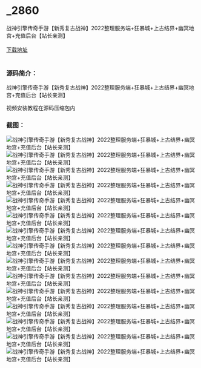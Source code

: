 # _2860
战神引擎传奇手游【新秀复古战神】2022整理服务端+狂暴城+上古结界+幽冥地宫+充值后台【站长亲测】
<br/></br>
[下载地址](https://www.uuid2.com/2860.html "下载地址")
<br/></br>
<h3>源码简介：</h3>
<p>战神引擎传奇手游【新秀复古战神】2022整理服务端+狂暴城+上古结界+幽冥地宫+充值后台【站长亲测】<p>
<p>视频安装教程在源码压缩包内<p>
<h3>截图：</h3>
<img src="https://www.uuid2.com/wp-content/uploads/img/202201/6435c08656.jpg" alt="战神引擎传奇手游【新秀复古战神】2022整理服务端+狂暴城+上古结界+幽冥地宫+充值后台【站长亲测】"><img src="https://www.uuid2.com/wp-content/uploads/img/202201/01f8787638.jpg" alt="战神引擎传奇手游【新秀复古战神】2022整理服务端+狂暴城+上古结界+幽冥地宫+充值后台【站长亲测】"><img src="https://www.uuid2.com/wp-content/uploads/img/202201/d57ee61908.jpg" alt="战神引擎传奇手游【新秀复古战神】2022整理服务端+狂暴城+上古结界+幽冥地宫+充值后台【站长亲测】"><img src="https://www.uuid2.com/wp-content/uploads/img/202201/d656e8e365.jpg" alt="战神引擎传奇手游【新秀复古战神】2022整理服务端+狂暴城+上古结界+幽冥地宫+充值后台【站长亲测】"><img src="https://www.uuid2.com/wp-content/uploads/img/202201/19ce05e642.jpg" alt="战神引擎传奇手游【新秀复古战神】2022整理服务端+狂暴城+上古结界+幽冥地宫+充值后台【站长亲测】"><img src="https://www.uuid2.com/wp-content/uploads/img/202201/49b5cc8829.jpg" alt="战神引擎传奇手游【新秀复古战神】2022整理服务端+狂暴城+上古结界+幽冥地宫+充值后台【站长亲测】"><img src="https://www.uuid2.com/wp-content/uploads/img/202201/dfeb9d2726.jpg" alt="战神引擎传奇手游【新秀复古战神】2022整理服务端+狂暴城+上古结界+幽冥地宫+充值后台【站长亲测】"><img src="https://www.uuid2.com/wp-content/uploads/img/202201/5cea827203.jpg" alt="战神引擎传奇手游【新秀复古战神】2022整理服务端+狂暴城+上古结界+幽冥地宫+充值后台【站长亲测】"><img src="https://www.uuid2.com/wp-content/uploads/img/202201/81cf017542.jpg" alt="战神引擎传奇手游【新秀复古战神】2022整理服务端+狂暴城+上古结界+幽冥地宫+充值后台【站长亲测】"><img src="https://www.uuid2.com/wp-content/uploads/img/202201/e7be54d547.jpg" alt="战神引擎传奇手游【新秀复古战神】2022整理服务端+狂暴城+上古结界+幽冥地宫+充值后台【站长亲测】"><img src="https://www.uuid2.com/wp-content/uploads/img/202201/521d83b514.jpg" alt="战神引擎传奇手游【新秀复古战神】2022整理服务端+狂暴城+上古结界+幽冥地宫+充值后台【站长亲测】"><img src="https://www.uuid2.com/wp-content/uploads/img/202201/8177c21834.jpg" alt="战神引擎传奇手游【新秀复古战神】2022整理服务端+狂暴城+上古结界+幽冥地宫+充值后台【站长亲测】"><img src="https://www.uuid2.com/wp-content/uploads/img/202201/de5dfb7771.jpg" alt="战神引擎传奇手游【新秀复古战神】2022整理服务端+狂暴城+上古结界+幽冥地宫+充值后台【站长亲测】"><img src="https://www.uuid2.com/wp-content/uploads/img/202201/afcdb5e635.jpg" alt="战神引擎传奇手游【新秀复古战神】2022整理服务端+狂暴城+上古结界+幽冥地宫+充值后台【站长亲测】"><img src="https://www.uuid2.com/wp-content/uploads/img/202201/afcdb5e848.jpg" alt="战神引擎传奇手游【新秀复古战神】2022整理服务端+狂暴城+上古结界+幽冥地宫+充值后台【站长亲测】">
